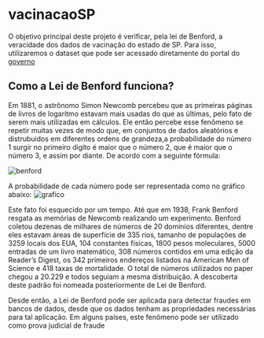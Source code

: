 # vacinacaoSP
  O objetivo principal deste projeto é verificar, pela lei de Benford, a veracidade dos dados de vacinação do estado de SP.
Para isso, utilizaremos o dataset que pode ser acessado diretamente do portal do [governo](https://vacinaja.sp.gov.br/vacinometro/?utm_source=portal&utm_medium=banner-topo&utm_campaign=Vacinometro-Municipios) 
## Como a Lei de Benford funciona?
  Em 1881, o astrônomo Simon Newcomb percebeu que as primeiras páginas de livros de logaritmo estavam mais usadas do que as últimas, pelo fato de serem mais utilizadas em cálculos. Ele então percebe esse fenômeno se repetir muitas vezes de modo que, em conjuntos de dados aleatórios e distrubuidos em diferentes ordens de grandeza,a probabilidade do número 1 surgir no primeiro digito é maior que o número 2, que é maior que o número 3, e assim por diante. De acordo com a seguinte fórmula:
 
 ![benford](https://wikimedia.org/api/rest_v1/media/math/render/svg/48649074b19e71dc8dc5e8dd82717f05bc541b67)
 


A probabilidade de cada número pode ser representada como no gráfico abaixo: 
![grafico](https://upload.wikimedia.org/wikipedia/commons/thumb/4/46/Rozklad_benforda.svg/800px-Rozklad_benforda.svg.png)


  Este fato foi esquecido por um tempo. Até que em 1938, Frank Benford resgata as memórias de Newcomb realizando um experimento. Benford coletou dezenas de milhares de números de 20 domínios diferentes, dentre eles estavam áreas de superfície de 335 rios, tamanho de populações de 3259 locais dos EUA, 104 constantes físicas, 1800 pesos moleculares, 5000 entradas de um livro matemático, 308 números contidos em uma edição da Reader’s Digest, os 342 primeiros endereços listados na American Men of Science e 418 taxas de mortalidade. O total de números utilizados no paper chegou a 20.229   e todos seguiam a mesma distribuição. A descoberta deste padrão foi nomeada posteriormente de Lei de Benford.

  Desde então, a Lei de Benford pode ser aplicada para detectar fraudes em bancos de dados, desde que os dados tenham as propriedades necessárias para tal aplicação. Em alguns países, este fenômeno pode ser utilizado como prova judicial de fraude


